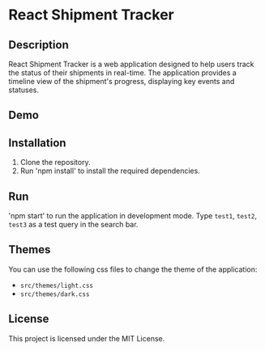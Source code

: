 # React Shipment Tracker

## Description
React Shipment Tracker is a web application designed to help users track the status of their shipments in real-time.
The application provides a timeline view of the shipment's progress, displaying key events and statuses.

## Demo


## Installation
1. Clone the repository.
2. Run 'npm install' to install the required dependencies.

## Run
'npm start' to run the application in development mode.
Type `test1`, `test2`, `test3` as a test query in the search bar.

## Themes
You can use the following css files to change the theme of the application:
- `src/themes/light.css`
- `src/themes/dark.css`

## License
This project is licensed under the MIT License.